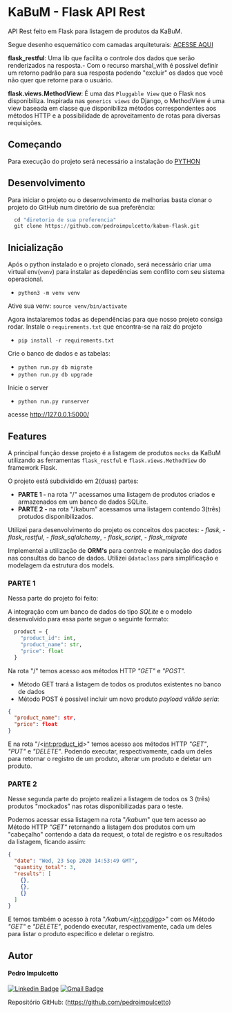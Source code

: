 # KaBuM - Flask API Rest

API Rest feito em Flask para listagem de produtos da KaBuM.

Segue desenho esquemático com camadas arquiteturais: [ACESSE AQUI](https://drive.google.com/file/d/17vmO5qaM9u-DEz7IX9IWUl4HUgQuKGjU/view?usp=sharing)

**flask_restful**: Uma lib que facilita o controle dos dados que serão renderizados na resposta.- Com o recurso marshal_with é possível definir um retorno padrão para sua resposta podendo "excluir" os dados que você não quer que retorne para o usuário.

**flask.views.MethodView**: É uma das `Pluggable View` que o Flask nos disponibiliza. Inspirada nas `generics views` do Django, o MethodView é uma view baseada em classe que disponibiliza métodos correspondentes aos métodos HTTP e a possibilidade de aproveitamento de rotas para diversas requisições.

## Começando

Para execução do projeto será necessário a instalação do [PYTHON](https://www.python.org/)

## Desenvolvimento

Para iniciar o projeto ou o desenvolvimento de melhorias basta clonar o projeto do GitHub num diretório de sua preferência:

```python
  cd "diretorio de sua preferencia"
  git clone https://github.com/pedroimpulcetto/kabum-flask.git
```

## Inicialização

Após o python instalado e o projeto clonado, será necessário criar uma virtual env(`venv`) para instalar as depedências sem conflito com seu sistema operacional.

- `python3 -m venv venv`

Ative sua venv: `source venv/bin/activate`

Agora instalaremos todas as dependências para que nosso projeto consiga rodar.
Instale o `requirements.txt` que encontra-se na raiz do projeto

- `pip install -r requirements.txt`

Crie o banco de dados e as tabelas:

- `python run.py db migrate`
- `python run.py db upgrade`

Inicie o server

- `python run.py runserver`

acesse http://127.0.0.1:5000/ 

## Features

A principal função desse projeto é a listagem de produtos `mocks` da KaBuM utilizando as ferramentas `flask_restful` e `flask.views.MethodView` do framework Flask.

O projeto está subdividido em 2(duas) partes:
  - **PARTE 1 -** na rota "/" acessamos uma listagem de produtos criados e armazenados em um banco de dados SQLite.
  - **PARTE 2 -** na rota "/kabum" acessamos uma listagem contendo 3(três) protudos disponibilizados.

Utilizei para desenvolvimento do projeto os conceitos dos pacotes:
    - *flask*,
    - *flask_restful*,
    - *flask_sqlalchemy*, 
    - *flask_script*, 
    - *flask_migrate*

Implementei a utilização de **ORM's** para controle e manipulação dos dados nas consultas do banco de dados.
Utilizei `@dataclass` para simplificação e modelagem da estrutura dos models.


### PARTE 1

Nessa parte do projeto foi feito: 

A integração com um banco de dados do tipo *SQLite* e o modelo desenvolvido para essa parte segue o seguinte formato:

```python
  product = {
    "product_id": int,
    "product_name": str,
    "price": float
  }
```

Na rota "/" temos acesso aos métodos HTTP *"GET"* e *"POST".*
  - Método GET trará a listagem de todos os produtos existentes no banco de dados
  - Método POST é possível incluir um novo produto
    *payload válido seria*: 
```json
{
  "product_name": str,
  "price": float
}
```

E na rota "/<<int:product_id>>" temos acesso aos métodos HTTP *"GET"*, *"PUT"* e *"DELETE"*.
Podendo executar, respectivamente, cada um deles para retornar o registro de um produto, alterar um produto e deletar um produto.

### PARTE 2

Nesse segunda parte do projeto realizei a listagem de todos os 3 (três) produtos "mockados" nas rotas disponibilizadas para o teste.

Podemos acessar essa listagem na rota "*/kabum*" que tem acesso ao Método HTTP *"GET"* retornando a listagem dos produtos com um "cabeçalho" contendo a data da request, o total de registro e os resultados da listagem, ficando assim:

```json
{
  "date": "Wed, 23 Sep 2020 14:53:49 GMT",
  "quantity_total": 3,
  "results": [
    {},
    {},
    {}
  ]
}
```

E temos também o acesso à rota "*/kabum/<<int:codigo>>*" com os Método *"GET"* e *"DELETE"*, podendo executar, respectivamente, cada um deles para listar o produto específico e deletar o registro.


## Autor

#### **Pedro Impulcetto**

[![Linkedin Badge](https://img.shields.io/badge/-pedroimpulcetto-blue?style=flat-square&logo=Linkedin&logoColor=white&link=https://www.linkedin.com/in/pedroimpulcetto/)](https://www.linkedin.com/in/pedroimpulcetto/)
[![Gmail Badge](https://img.shields.io/badge/-pedro.impulcetto@gmail.com-c14438?style=flat-square&logo=Gmail&logoColor=white&link=mailto:pedro.impulcetto@gmail.com)](mailto:pedro.impulcetto@gmail.com)

Repositório GitHub: (https://github.com/pedroimpulcetto)
